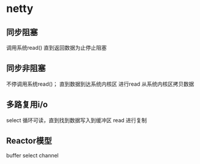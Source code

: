 # netty

## 同步阻塞
调用系统read()
直到返回数据为止停止阻塞

## 同步非阻塞
不停调用系统read()；
直到数据到达系统内核区
进行read
从系统内核区拷贝数据

## 多路复用i/o
select 循环可读，直到找到数据写入到缓冲区
read 进行复制

## Reactor模型
buffer
select
channel

